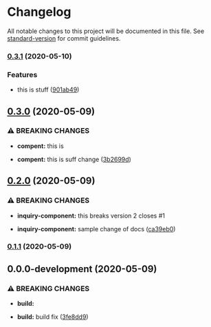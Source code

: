# Changelog

All notable changes to this project will be documented in this file. See [standard-version](https://github.com/conventional-changelog/standard-version) for commit guidelines.

### [0.3.1](https://github.com/devansvd/sample/compare/v0.3.0...v0.3.1) (2020-05-10)


### Features

* this is stuff ([901ab49](https://github.com/devansvd/sample/commit/901ab49de84e1cc1cd42e70d7b5e17cd810ea8f6))

## [0.3.0](https://github.com/devansvd/sample/compare/v0.2.0...v0.3.0) (2020-05-09)


### ⚠ BREAKING CHANGES

* **compent:** this is

* **compent:** this is suff change ([3b2699d](https://github.com/devansvd/sample/commit/3b2699de04eea0efbbd9b77618678da0be3c75e3))

## [0.2.0](https://github.com/devansvd/sample/compare/v0.1.1...v0.2.0) (2020-05-09)


### ⚠ BREAKING CHANGES

* **inquiry-component:** this breaks version 2 closes #1

* **inquiry-component:** sample change of docs ([ca39eb0](https://github.com/devansvd/sample/commit/ca39eb0a19953111f5b464f8a75dc12f2193fbb6))

### [0.1.1](https://github.com/devansvd/sample/compare/v0.0.0-development...v0.1.1) (2020-05-09)

## 0.0.0-development (2020-05-09)


### ⚠ BREAKING CHANGES

* **build:** 

* **build:** build fix ([3fe8dd9](https://github.com/devansvd/sample/commit/3fe8dd909871ea1973c5a9bd1025c1ef41f75032))
